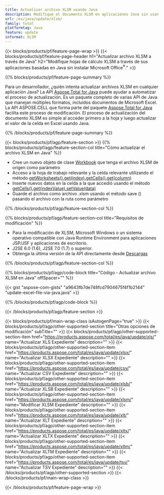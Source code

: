 ```yaml
---
title: Actualizar archivo XLSM usando Java
description: Modifique el documento XLSM en aplicaciones Java sin usar Microsoft Excel. Optimice el código para obtener la forma más rápida de escribir y editar archivos de Excel en Java.
url: /es/java/update/xlsm/
family: total
platformtag: Java
feature: update
informat: XLSM
---
```

{{< blocks/products/pf/feature-page-wrap >}}
{{< blocks/products/pf/feature-page-header h1="Actualizar archivo XLSM a través de Java" h2="Modifique hojas de cálculo XLSM a través de sus aplicaciones basadas en Java sin instalar Microsoft Office<sup>&reg;</sup>." >}}

{{% blocks/products/pf/feature-page-summary %}}

Para un desarrollador, ¿quién intenta actualizar archivos XLSM en cualquier aplicación Java? La API [Aspose.Total for Java](https://products.aspose.com/total/java/) puede ayudar a automatizar el proceso de actualización. Es un paquete completo de varias API de Java que manejan múltiples formatos, incluidos documentos de Microsoft Excel. La API ASPOSE.CELL que forma parte del paquete [Aspose.Total for Java](https://products.aspose.com/total/java/) facilita este proceso de modificación. El proceso de actualización del documento XLSM es simple al acceder primero a la hoja y luego actualizar el valor de la celda en Excel usando Java.

{{% /blocks/products/pf/feature-page-summary %}}

{{< blocks/products/pf/agp/feature-section >}}
{{% blocks/products/pf/agp/feature-section-col title="Cómo actualizar el archivo XLSM en Java" %}}

- Cree un nuevo objeto de clase [Workbook](https://reference.aspose.com/cells/java/com.aspose.cells/Workbook) que tenga el archivo XLSM de origen como parámetro
- Acceso a la hoja de trabajo relevante y la celda relevante utilizando el método [getWorksheets().get(index).getCells().get(column)](https://reference.aspose.com/cells/java/com.aspose.cells/cells#Item%20(int))
- Inserte nuevos datos en la celda a la que accedió usando el método [getCells().get(indexValue).setValue(data)](https://reference.aspose.com/cells/java/com.aspose.cells/cell#Value)
- Guarde el archivo como archivo .xlsm usando el método save () pasando el archivo con la ruta como parámetro

{{% /blocks/products/pf/agp/feature-section-col %}}

{{% blocks/products/pf/agp/feature-section-col title="Requisitos de modificación" %}}

- Para la modificación de XLSM, Microsoft Windows o un sistema operativo compatible con Java Runtime Environment para aplicaciones JSP/JSF y aplicaciones de escritorio.
- J2SE 6.0 (1.6), J2SE 7.0 (1.7) o superior.
- Obtenga la última versión de la API directamente desde [Descargas](https://docs.aspose.com/cells/java/installation/)

{{% /blocks/products/pf/agp/feature-section-col %}}

{{% blocks/products/pf/agp/code-block title="Código - Actualizar archivo XLSM en Java" offSpacer="" %}}

{{< gist "aspose-com-gists" "a9643fb7de748fcd7904675f4f1b2144" "update-excel-file-via-java.java" >}}

{{% /blocks/products/pf/agp/code-block %}}

{{< /blocks/products/pf/agp/feature-section >}}

{{< blocks/products/pf/main-wrap-class isAutogenPage="true" >}}
{{< blocks/products/pf/agp/other-supported-section title="Otras opciones de modificación" subTitle="" >}}
{{< blocks/products/pf/agp/other-supported-section-item href="https://products.aspose.com/total/es/java/update/xls/" name="Actualizar XLS Expediente" description="" >}}
{{< blocks/products/pf/agp/other-supported-section-item href="https://products.aspose.com/total/es/java/update/xlsx/" name="Actualizar XLSX Expediente" description="" >}}
{{< blocks/products/pf/agp/other-supported-section-item href="https://products.aspose.com/total/es/java/update/csv/" name="Actualizar CSV Expediente" description="" >}}
{{< blocks/products/pf/agp/other-supported-section-item href="https://products.aspose.com/total/es/java/update/xlsb/" name="Actualizar XLSB Expediente" description="" >}}
{{< blocks/products/pf/agp/other-supported-section-item href="https://products.aspose.com/total/es/java/update/xlsm/" name="Modificar XLSM Expediente" description="" >}}
{{< blocks/products/pf/agp/other-supported-section-item href="https://products.aspose.com/total/es/java/update/xlt/" name="Actualizar XLT Expediente" description="" >}}
{{< blocks/products/pf/agp/other-supported-section-item href="https://products.aspose.com/total/es/java/update/xltx/" name="Actualizar XLTX Expediente" description="" >}}
{{< blocks/products/pf/agp/other-supported-section-item href="https://products.aspose.com/total/es/java/update/xltm/" name="Actualizar XLTM Expediente" description="" >}}
{{< blocks/products/pf/agp/other-supported-section-item href="https://products.aspose.com/total/es/java/update/tsv/" name="Actualizar TSV Expediente" description="" >}}
{{< /blocks/products/pf/agp/other-supported-section >}}
{{< /blocks/products/pf/main-wrap-class >}}

{{< /blocks/products/pf/feature-page-wrap >}}